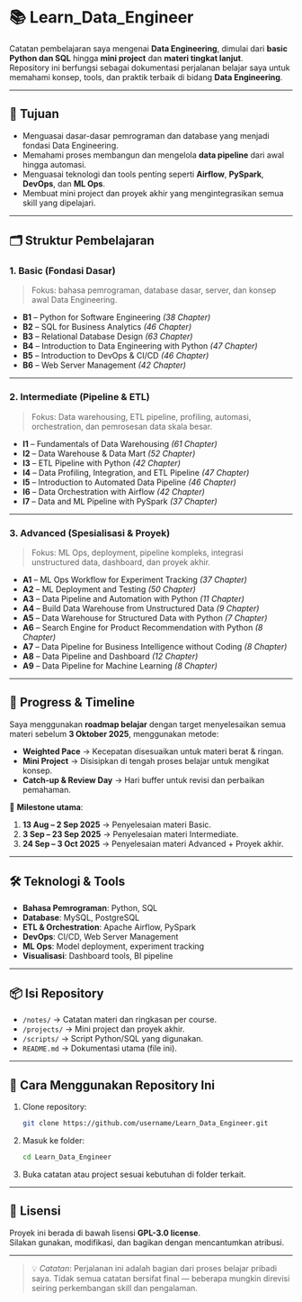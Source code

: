 # 📚 Learn_Data_Engineer

Catatan pembelajaran saya mengenai **Data Engineering**, dimulai dari **basic Python dan SQL** hingga **mini project** dan **materi tingkat lanjut**.  
Repository ini berfungsi sebagai dokumentasi perjalanan belajar saya untuk memahami konsep, tools, dan praktik terbaik di bidang **Data Engineering**.

---

## 📌 Tujuan
- Menguasai dasar-dasar pemrograman dan database yang menjadi fondasi Data Engineering.
- Memahami proses membangun dan mengelola **data pipeline** dari awal hingga automasi.
- Menguasai teknologi dan tools penting seperti **Airflow**, **PySpark**, **DevOps**, dan **ML Ops**.
- Membuat mini project dan proyek akhir yang mengintegrasikan semua skill yang dipelajari.

---

## 🗂 Struktur Pembelajaran

### **1. Basic (Fondasi Dasar)**
> Fokus: bahasa pemrograman, database dasar, server, dan konsep awal Data Engineering.
- **B1** – Python for Software Engineering *(38 Chapter)*
- **B2** – SQL for Business Analytics *(46 Chapter)*
- **B3** – Relational Database Design *(63 Chapter)*
- **B4** – Introduction to Data Engineering with Python *(47 Chapter)*
- **B5** – Introduction to DevOps & CI/CD *(46 Chapter)*
- **B6** – Web Server Management *(42 Chapter)*

---

### **2. Intermediate (Pipeline & ETL)**
> Fokus: Data warehousing, ETL pipeline, profiling, automasi, orchestration, dan pemrosesan data skala besar.
- **I1** – Fundamentals of Data Warehousing *(61 Chapter)*
- **I2** – Data Warehouse & Data Mart *(52 Chapter)*
- **I3** – ETL Pipeline with Python *(42 Chapter)*
- **I4** – Data Profiling, Integration, and ETL Pipeline *(47 Chapter)*
- **I5** – Introduction to Automated Data Pipeline *(46 Chapter)*
- **I6** – Data Orchestration with Airflow *(42 Chapter)*
- **I7** – Data and ML Pipeline with PySpark *(37 Chapter)*

---

### **3. Advanced (Spesialisasi & Proyek)**
> Fokus: ML Ops, deployment, pipeline kompleks, integrasi unstructured data, dashboard, dan proyek akhir.
- **A1** – ML Ops Workflow for Experiment Tracking *(37 Chapter)*
- **A2** – ML Deployment and Testing *(50 Chapter)*
- **A3** – Data Pipeline and Automation with Python *(11 Chapter)*
- **A4** – Build Data Warehouse from Unstructured Data *(9 Chapter)*
- **A5** – Data Warehouse for Structured Data with Python *(7 Chapter)*
- **A6** – Search Engine for Product Recommendation with Python *(8 Chapter)*
- **A7** – Data Pipeline for Business Intelligence without Coding *(8 Chapter)*
- **A8** – Data Pipeline and Dashboard *(12 Chapter)*
- **A9** – Data Pipeline for Machine Learning *(8 Chapter)*

---

## 🎯 Progress & Timeline
Saya menggunakan **roadmap belajar** dengan target menyelesaikan semua materi sebelum **3 Oktober 2025**, menggunakan metode:
- **Weighted Pace** → Kecepatan disesuaikan untuk materi berat & ringan.
- **Mini Project** → Disisipkan di tengah proses belajar untuk mengikat konsep.
- **Catch-up & Review Day** → Hari buffer untuk revisi dan perbaikan pemahaman.

📅 **Milestone utama**:
1. **13 Aug – 2 Sep 2025** → Penyelesaian materi Basic.
2. **3 Sep – 23 Sep 2025** → Penyelesaian materi Intermediate.
3. **24 Sep – 3 Oct 2025** → Penyelesaian materi Advanced + Proyek akhir.

---

## 🛠 Teknologi & Tools
- **Bahasa Pemrograman**: Python, SQL
- **Database**: MySQL, PostgreSQL
- **ETL & Orchestration**: Apache Airflow, PySpark
- **DevOps**: CI/CD, Web Server Management
- **ML Ops**: Model deployment, experiment tracking
- **Visualisasi**: Dashboard tools, BI pipeline

---

## 📦 Isi Repository
- `/notes/` → Catatan materi dan ringkasan per course.
- `/projects/` → Mini project dan proyek akhir.
- `/scripts/` → Script Python/SQL yang digunakan.
- `README.md` → Dokumentasi utama (file ini).

---

## 🚀 Cara Menggunakan Repository Ini
1. Clone repository:
   ```bash
   git clone https://github.com/username/Learn_Data_Engineer.git
   ```
2. Masuk ke folder:
   ```bash
   cd Learn_Data_Engineer
   ```
3. Buka catatan atau project sesuai kebutuhan di folder terkait.

---

## 📄 Lisensi
Proyek ini berada di bawah lisensi **GPL-3.0 license**.  
Silakan gunakan, modifikasi, dan bagikan dengan mencantumkan atribusi.

---

> 💡 *Catatan*: Perjalanan ini adalah bagian dari proses belajar pribadi saya. Tidak semua catatan bersifat final — beberapa mungkin direvisi seiring perkembangan skill dan pengalaman.

